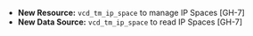 * **New Resource:** `vcd_tm_ip_space` to manage IP Spaces [GH-7]
* **New Data Source:** `vcd_tm_ip_space` to read IP Spaces [GH-7]
